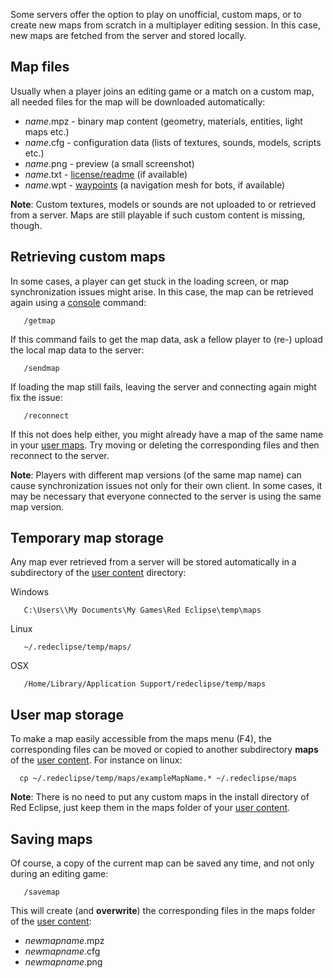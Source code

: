 Some servers offer the option to play on unofficial, custom maps, or to create new maps from scratch in a multiplayer editing session. In this case, new maps are fetched from the server and stored locally.

## Map files

Usually when a player joins an editing game or a match on a custom map, all needed files for the map will be downloaded automatically:

-   *name*.mpz - binary map content (geometry, materials, entities, light maps etc.)
-   *name*.cfg - configuration data (lists of textures, sounds, models, scripts etc.)
-   *name*.png - preview (a small screenshot)
-   *name*.txt - [license/readme](Copyright_and_Licensing_for_Contributions "wikilink") (if available)
-   *name*.wpt - [waypoints](waypoints "wikilink") (a navigation mesh for bots, if available)

**Note**: Custom textures, models or sounds are not uploaded to or retrieved from a server. Maps are still playable if such custom content is missing, though.

## Retrieving custom maps

In some cases, a player can get stuck in the loading screen, or map synchronization issues might arise. In this case, the map can be retrieved again using a [console](console "wikilink") command:

`   /getmap`

If this command fails to get the map data, ask a fellow player to (re-) upload the local map data to the server:

`   /sendmap`

If loading the map still fails, leaving the server and connecting again might fix the issue:

`   /reconnect`

If this not does help either, you might already have a map of the same name in your [user maps](custom_maps#user_map_storage "wikilink"). Try moving or deleting the corresponding files and then reconnect to the server.

**Note**: Players with different map versions (of the same map name) can cause synchronization issues not only for their own client. In some cases, it may be necessary that everyone connected to the server is using the same map version.

## Temporary map storage

Any map ever retrieved from a server will be stored automatically in a subdirectory of the [user content](Game_Settings#User_Content "wikilink") directory:

Windows

`   C:\Users\`<username>`\My Documents\My Games\Red Eclipse\temp\maps`

Linux

`   ~/.redeclipse/temp/maps/`

OSX

`   /Home/Library/Application Support/redeclipse/temp/maps`

## User map storage

To make a map easily accessible from the maps menu (F4), the corresponding files can be moved or copied to another subdirectory **maps** of the [user content](Game_Settings#User_Content "wikilink"). For instance on linux:

`  cp ~/.redeclipse/temp/maps/exampleMapName.* ~/.redeclipse/maps`

**Note**: There is no need to put any custom maps in the install directory of Red Eclipse, just keep them in the maps folder of your [user content](Game_Settings#User_Content "wikilink").

## Saving maps

Of course, a copy of the current map can be saved any time, and not only during an editing game:

`   /savemap `<newmapname>

This will create (and **overwrite**) the corresponding files in the maps folder of the [user content](Game_Settings#User_Content "wikilink"):

-   *newmapname*.mpz
-   *newmapname*.cfg
-   *newmapname*.png

